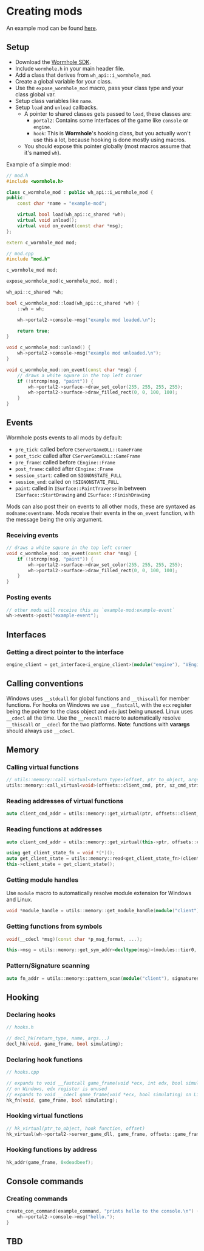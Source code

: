 # Creating mods

An example mod can be found [here](https://github.com/Zyntex1/wh-example-mod).

## Setup
- Download the [Wormhole SDK](https://github.com/Zyntex1/wormhole-sdk).
- Include `wormhole.h` in your main header file.
- Add a class that derives from `wh_api::i_wormhole_mod`.
- Create a global variable for your class.
- Use the `expose_wormhole_mod` macro, pass your class type and your class global var.
- Setup class variables like `name`.
- Setup `load` and `unload` callbacks.
	- A pointer to shared classes gets passed to `load`, these classes are:
    	- `portal2`: Contains some interfaces of the game like `console` or `engine`.
    	- `hook`: This is **Wormhole**'s hooking class, but you actually won't use this a lot, because hooking is done mostly using macros.
	- You should expose this pointer globally (most macros assume that it's named `wh`).
	
Example of a simple mod:
```cpp
// mod.h
#include <wormhole.h>

class c_wormhole_mod : public wh_api::i_wormhole_mod {
public:
	const char *name = "example-mod";

	virtual bool load(wh_api::c_shared *wh);
	virtual void unload();
	virtual void on_event(const char *msg);
};

extern c_wormhole_mod mod;

// mod.cpp
#include "mod.h"

c_wormhole_mod mod;

expose_wormhole_mod(c_wormhole_mod, mod); 

wh_api::c_shared *wh;

bool c_wormhole_mod::load(wh_api::c_shared *wh) {
	::wh = wh;

	wh->portal2->console->msg("example mod loaded.\n");

	return true;
}

void c_wormhole_mod::unload() {
	wh->portal2->console->msg("example mod unloaded.\n");
}

void c_wormhole_mod::on_event(const char *msg) {
	// draws a white square in the top left corner
	if (!strcmp(msg, "paint")) {
		wh->portal2->surface->draw_set_color(255, 255, 255, 255);
		wh->portal2->surface->draw_filled_rect(0, 0, 100, 100);
	}
}
```
## Events
Wormhole posts events to all mods by default:
- `pre_tick`: called before `CServerGameDLL::GameFrame`
- `post_tick`: called after `CServerGameDLL::GameFrame`
- `pre_frame`: called before `CEngine::Frame`
- `post_frame`: called after `CEngine::Frame`
- `session_start`: called on `SIGNONSTATE_FULL`
- `session_end`: called on `!SIGNONSTATE_FULL`
- `paint`: called in `ISurface::PaintTraverse` in between `ISurface::StartDrawing` and `ISurface::FinishDrawing`

Mods can also post their on events to all other mods, these are syntaxed as `modname:eventname`.
Mods receive their events in the `on_event` function, with the message being the only argument.

### Receiving events
```cpp
// draws a white square in the top left corner
void c_wormhole_mod::on_event(const char *msg) {
	if (!strcmp(msg, "paint")) {
		wh->portal2->surface->draw_set_color(255, 255, 255, 255);
		wh->portal2->surface->draw_filled_rect(0, 0, 100, 100);
	}
}
```

### Posting events
```cpp
// other mods will receive this as `example-mod:example-event`
wh->events->post("example-event");
```

## Interfaces
### Getting a direct pointer to the interface
```cpp
engine_client = get_interface<i_engine_client>(module("engine"), "VEngineClient015");
```

## Calling conventions
Windows uses `__stdcall` for global functions and `__thiscall` for member functions.
For hooks on Windows we use `__fastcall`, with the `ecx` register being the pointer to the class object and `edx` just being unused.
Linux uses `__cdecl` all the time.
Use the `__rescall` macro to automatically resolve `__thiscall` or `__cdecl` for the two platforms.
**Note**: functions with **varargs** should always use `__cdecl`.

## Memory
### Calling virtual functions
```cpp
// utils::memory::call_virtual<return_type>(offset, ptr_to_object, args...);
utils::memory::call_virtual<void>(offsets::client_cmd, ptr, sz_cmd_string);
```

### Reading addresses of virtual functions
```cpp
auto client_cmd_addr = utils::memory::get_virtual(ptr, offsets::client_cmd);
```

### Reading functions at addresses
```cpp
auto client_cmd_addr = utils::memory::get_virtual(this->ptr, offsets::client_cmd);

using get_client_state_fn = void *(*)();
auto get_client_state = utils::memory::read<get_client_state_fn>(client_cmd_addr + offsets::get_client_state);
this->client_state = get_client_state();
```

### Getting module handles
Use `module` macro to automatically resolve module extension for Windows and Linux.
```cpp
void *module_handle = utils::memory::get_module_handle(module("client"));
```

### Getting functions from symbols
```cpp
void(__cdecl *msg)(const char *p_msg_format, ...);

this->msg = utils::memory::get_sym_addr<decltype(msg)>(modules::tier0, symbols::msg);
```

### Pattern/Signature scanning
```cpp
auto fn_addr = utils::memory::pattern_scan(module("client"), signatures::calc_view_model_lag);
```

## Hooking
### Declaring hooks
```cpp
// hooks.h

// decl_hk(return_type, name, args...)
decl_hk(void, game_frame, bool simulating);
```

### Declaring hook functions
```cpp
// hooks.cpp

// expands to void __fastcall game_frame(void *ecx, int edx, bool simulating)
// on Windows, edx register is unused
// expands to void __cdecl game_frame(void *ecx, bool simulating) on Linux
hk_fn(void, game_frame, bool simulating);
```

### Hooking virtual functions
```cpp
// hk_virtual(ptr_to_object, hook function, offset)
hk_virtual(wh->portal2->server_game_dll, game_frame, offsets::game_frame);
```

### Hooking functions by address
```cpp
hk_addr(game_frame, 0xdeadbeef);
```

## Console commands
### Creating commands
```cpp
create_con_command(example_command, "prints hello to the console.\n") {
    wh->portal2->console->msg("hello.");
}
```

## TBD
